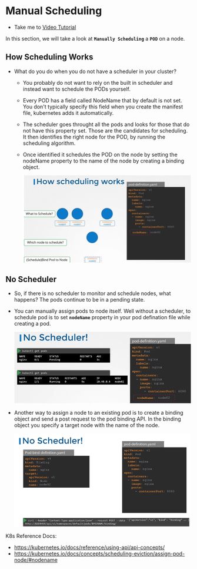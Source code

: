 # Manual Scheduling
  - Take me to [Video Tutorial](https://kodekloud.com/courses/539883/lectures/9815303)
  
In this section, we will take a look at **`Manually Scheduling`** a **`POD`** on a node.

## How Scheduling Works
- What do you do when you do not have a scheduler in your cluster?
  - You probably do not want to rely on the built in scheduler and instead want to schedule the PODs yourself.
  - Every POD has a field called NodeName that by default is not set. You don't typically specify this field when you create the manifest file, kubernetes adds it automatically.
  - The scheduler goes throught all the pods and looks for those that do not have this property set. Those are the candidates for scheduling. It then identifies the right node for the POD, by running the scheduling algorithm.
  - Once identified it schedules the POD on the node by setting the nodeName property to the name of the node by creating a binding object.
  
    ![sc1](../../images/sc1.png)
    
## No Scheduler
  - So, if there is no scheduler to monitor and schedule nodes, what happens? The pods continue to be in a pending state. 
  - You can manually assign pods to node itself. Well without a scheduler, to schedule pod is to set **`nodeName`** property in your pod defination file while creating a pod.
    
    ![sc2](../../images/sc2.PNG)
    
  - Another way to assign a node to an existing pod is to create a binding object and send a post request to the pod binding API. In the binding object you specify a target node with the name of the node.
    
    ![sc3](../../images/sc3.PNG)
    
    
K8s Reference Docs:
- https://kubernetes.io/docs/reference/using-api/api-concepts/
- https://kubernetes.io/docs/concepts/scheduling-eviction/assign-pod-node/#nodename
    
    
   
